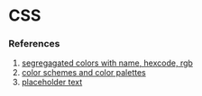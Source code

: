 # CSS

### References
 1. [segregagated colors with name, hexcode, rgb](http://colours.neilorangepeel.com/) 
 2. [color schemes and color palettes](https://coolors.co/)
 3. [placeholder text](https://meettheipsums.com/)

